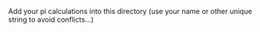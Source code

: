 Add your pi calculations into this directory (use your name or other unique string to avoid conflicts...)
